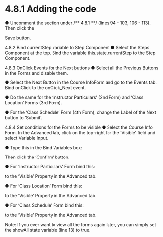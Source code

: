 # 4.8.1 Adding the code

● Uncomment the section under /** 4.8.1 **/  (lines 94 - 103, 106 - 113). Then click the

Save button.







4.8.2 Bind currentStep variable to Step Component 
	● Select the Steps Component at the top. Bind the variable this.state.currentStep to the 		Step Component.











4.8.3 OnClick Events for the Next buttons 
	● Select all the Previous Buttons in the Forms and disable them.

● Select the Next Button in the Course InfoForm and go to the Events tab. Bind 	onClick to the onClick_Next event.







● Do the same for the ‘Instructor Particulars’ (2nd Form) and ‘Class Location’ Forms (3rd 	Form).

● For the ‘Class Schedule’ Form (4th Form), change the Label of the Next button to 	‘Submit’.







4.8.4 Set conditions for the Forms to be visible 
	● Select the Course Info Form. In the Advanced tab, click on the top-right for the 		‘Visible’ field and select Variable Input.

● Type this in the Bind Variables box:



Then click the ‘Confirm’ button.





● For ‘Instructor Particulars’ Form bind this:

to the ‘Visible’ Property in the Advanced tab.







● For ‘Class Location’ Form bind this:

to the ‘Visible’ Property in the Advanced tab.







● For ‘Class Schedule’ Form bind this:

to the ‘Visible’ Property in the Advanced tab.

Note: If you ever want to view all the forms again later, you can simply set the showAll state variable (line 13) to true.







